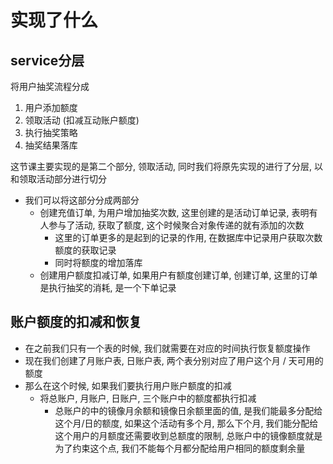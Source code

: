 # 实现了什么

## service分层

将用户抽奖流程分成
1. 用户添加额度 
2. 领取活动 (扣减互动账户额度)
3. 执行抽奖策略
4. 抽奖结果落库

这节课主要实现的是第二个部分, 领取活动, 同时我们将原先实现的进行了分层, 以和领取活动部分进行切分
- 我们可以将这部分分成两部分
    - 创建充值订单, 为用户增加抽奖次数, 这里创建的是活动订单记录, 表明有人参与了活动, 获取了额度, 这个时候聚合对象传递的就有添加的次数
        - 这里的订单更多的是起到的记录的作用, 在数据库中记录用户获取次数额度的获取记录
        - 同时将额度的增加落库
    - 创建用户额度扣减订单, 如果用户有额度创建订单, 创建订单, 这里的订单是执行抽奖的消耗, 是一个下单记录
## 账户额度的扣减和恢复

- 在之前我们只有一个表的时候, 我们就需要在对应的时间执行恢复额度操作
- 现在我们创建了月账户表, 日账户表, 两个表分别对应了用户这个月 / 天可用的额度
- 那么在这个时候, 如果我们要执行用户账户额度的扣减
    - 将总账户, 月账户, 日账户, 三个账户中的额度都执行扣减
        - 总账户的中的镜像月余额和镜像日余额里面的值, 是我们能最多分配给这个月/日的额度, 如果这个活动有多个月, 那么下个月, 我们能分配给这个用户的月额度还需要收到总额度的限制, 总账户中的镜像额度就是为了约束这个点, 我们不能每个月都分配给用户相同的额度剩余量